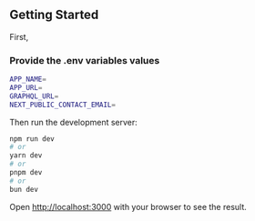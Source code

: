 ## Getting Started

First, 
### Provide the .env variables values
```bash
APP_NAME=
APP_URL=
GRAPHQL_URL=
NEXT_PUBLIC_CONTACT_EMAIL=
```

Then run the development server:

```bash
npm run dev
# or
yarn dev
# or
pnpm dev
# or
bun dev
```

Open [http://localhost:3000](http://localhost:3000) with your browser to see the result.
